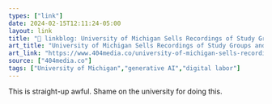 ```yaml
---
types: ["link"]
date: 2024-02-15T12:11:24-05:00
layout: link
title: "🔗 linkblog: University of Michigan Sells Recordings of Study Groups and Office Hours to Train AI'"
art_title: "University of Michigan Sells Recordings of Study Groups and Office Hours to Train AI"
art_link: "https://www.404media.co/university-of-michigan-sells-recordings-of-study-groups-and-office-hours-to-train-ai/"
source: ["404media.co"]
tags: ["University of Michigan","generative AI","digital labor"]
---
```

This is straight-up awful. Shame on the university for doing this.
